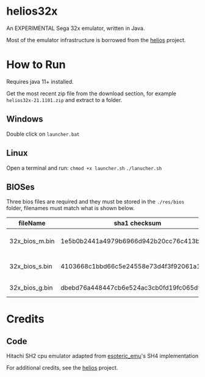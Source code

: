 # helios32x

An EXPERIMENTAL Sega 32x emulator, written in Java.

Most of the emulator infrastructure is borrowed from the [helios](https://github.com/fedex81/helios) project.

# How to Run
Requires java 11+ installed.

Get the most recent zip file from the download section,
for example `helios32x-21.1101.zip` and extract to a folder.

## Windows
Double click on `launcher.bat`

## Linux
Open a terminal and run:
`chmod +x launcher.sh`
`./lanucher.sh`

## BIOSes
Three bios files are required and they must be stored in the `./res/bios` folder,
filenames must match what is shown below.

|fileName|sha1 checksum|desc|
|---|---|---|
|32x_bios_m.bin|1e5b0b2441a4979b6966d942b20cc76c413b8c5e|SH2 Master BIOS|
|32x_bios_s.bin|4103668c1bbd66c5e24558e73d4f3f92061a109a|SH2 Slave BIOS|
|32x_bios_g.bin|dbebd76a448447cb6e524ac3cb0fd19fc065d944|68K BIOS|

# Credits

## Code

Hitachi SH2 cpu emulator adapted from [esoteric_emu](https://github.com/fedex81/esoteric_emu)'s
SH4 implementation

For additional credits, see the [helios](https://github.com/fedex81/helios/blob/master/CREDITS.md) project.